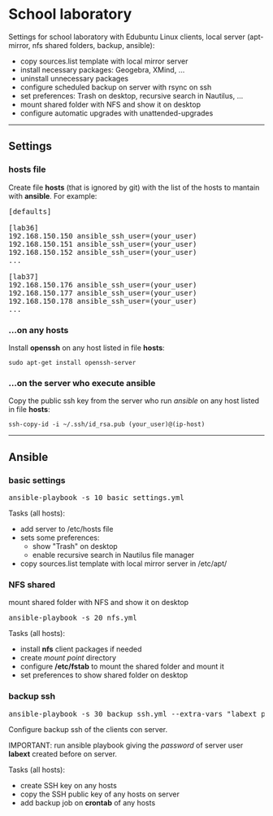 # School laboratory

Settings for school laboratory with Edubuntu Linux clients, local server (apt-mirror, nfs shared folders, backup, ansible):

- copy sources.list template with local mirror server
- install necessary packages: Geogebra, XMind, ...
- uninstall unnecessary packages
- configure scheduled backup on server with rsync on ssh
- set preferences: Trash on desktop, recursive search in Nautilus, ...
- mount shared folder with NFS and show it on desktop
- configure automatic upgrades with unattended-upgrades

---
## Settings

### hosts file
Create file **hosts** (that is ignored by git) with the list of the hosts to mantain with **ansible**. For example:

<pre>
[defaults]

[lab36]
192.168.150.150 ansible_ssh_user=(your_user)
192.168.150.151 ansible_ssh_user=(your_user)
192.168.150.152 ansible_ssh_user=(your_user)
...

[lab37]
192.168.150.176 ansible_ssh_user=(your_user)
192.168.150.177 ansible_ssh_user=(your_user)
192.168.150.178 ansible_ssh_user=(your_user)
...
</pre>


### ...on any hosts
Install **openssh** on any host listed in file **hosts**:
<pre><code>sudo apt-get install openssh-server</code></pre>

### ...on the server who execute ansible
Copy the public ssh key from the server who run *ansible* on any host listed in file **hosts**:
<pre><code>ssh-copy-id -i ~/.ssh/id_rsa.pub (your_user)@(ip-host)</code></pre>

---
## Ansible

### basic settings
<pre>
ansible-playbook -s 10_basic_settings.yml
</pre>

Tasks (all hosts):

- add server to /etc/hosts file
- sets some preferences:
    - show "Trash" on desktop 
    - enable recursive search in Nautilus file manager
- copy sources.list template with local mirror server in /etc/apt/

### NFS shared 
mount shared folder with NFS and show it on desktop

<pre>
ansible-playbook -s 20_nfs.yml
</pre>

Tasks (all hosts):

- install **nfs** client packages if needed
- create *mount point* directory
- configure **/etc/fstab** to mount the shared folder and mount it
- set preferences to show shared folder on desktop

### backup ssh
<pre>
ansible-playbook -s 30_backup_ssh.yml --extra-vars "labext_pwd=(password_of_user_labext"
</pre>

Configure backup ssh of the clients con server. 

IMPORTANT: run ansible playbook giving the *password* of server user **labext** created before on server.

Tasks (all hosts):

- create SSH key on any hosts
- copy the SSH public key of any hosts on server
- add backup job on **crontab** of any hosts
